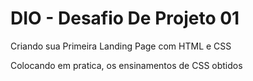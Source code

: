 # DIO - Desafio De Projeto 01

 Criando sua Primeira Landing Page com HTML e CSS
 
 Colocando em pratica, os ensinamentos de CSS obtidos 
